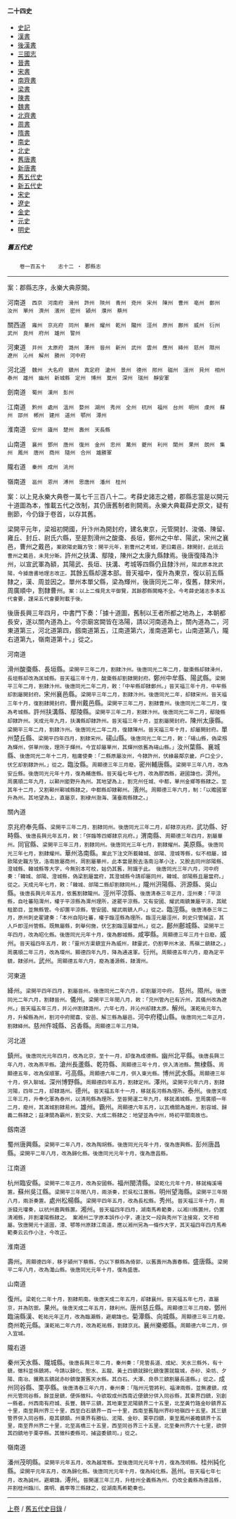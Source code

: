  



#### 二十四史

*   [史記](../a01/a01.md)
*   [漢書](../a02/a02.md)
*   [後漢書](../a03/a03.md)
*   [三國志](../a04/a04.md)
*   [晉書](../a05/a05.md)
*   [宋書](../a06/a06.md)
*   [南齊書](../a07/a07.md)
*   [梁書](../a08/a08.md)
*   [陳書](../a09/a09.md)
*   [魏書](../a10/a10.md)
*   [北齊書](../a11/a11.md)
*   [周書](../a12/a12.md)
*   [隋書](../a13/a13.md)
*   [南史](../a14/a14.md)
*   [北史](../a15/a15.md)
*   [舊唐書](../a16/a16.md)
*   [新唐書](../a17/a17.md)
*   [舊五代史](../a18/a18.md)
*   [新五代史](../a19/a19.md)
*   [宋史](../a20/a20.md)
*   [遼史](../a21/a21.md)
*   [金史](../a22/a22.md)
*   [元史](../a23/a23.md)
*   [明史](../a24/a24.md)


##### 舊五代史
　　`卷一百五十`　　`志十二 ‧ 郡縣志`

* * *

案：郡縣志序，永樂大典原闕。

河南道　`西京　河南府　滑州　許州　陝州　青州　兗州　宋州　陳州　曹州　亳州　鄭州　汝州　單州　濟州　濱州　密州　潁州　濮州　蔡州`

關西道　`雍州　京兆府　同州　華州　耀州　乾州　隴州　涇州　原州　鄜州　威州　衍州　武州　良州　府州　雄州　警州`

河東道　`并州　太原府　潞州　澤州　晉州　新州　武州　雲州　應州　絳州　慈州　隰州　遼州　沁州　解州　勝州　河中府`

河北道　`魏州　大名府　鎮州　真定府　滄州　景州　德州　邢州　磁州　澶州　貝州　相州　泰州　雄州　幽州　新城縣　定州　博州　莫州　深州　瑞州　靜安軍`

劍南道　`蜀州　漢州　彭州`

江南道　`黔州　處州　溫州　婺州　湖州　秀州　全州　杭州　福州　台州　明州　虔州　蘇州　邵州　郴州　建州　道州　鄂州　潭州`

淮南道　`安州　廬州　楚州　壽州　天長縣`

山南道　`襄州　鄧州　唐州　復州　金州　忠州　萬州　夔州　利州　閬州　果州　朗州　集州　鳳州　唐州　商州　隨州　合州　雄勝軍`

隴右道　`秦州　成州　洮州`

嶺南道　`邕州　恩州　溥州　思唐州　潘州　桂州`

案：以上見永樂大典卷一萬七千三百八十二。考薛史諸志之體，郡縣志當是以開元十道圖為本，惟載五代之改制，其仍唐舊制者則闕焉。永樂大典載薛史原文，疑有刪節，今仍錄于卷首，以存其舊。

梁開平元年，梁祖初開國，升汴州為開封府，建名東京，元管開封、浚儀、陳留、雍丘、封丘、尉氏六縣，至是割滑州之酸棗、長垣，鄭州之中牟、陽武，宋州之襄邑，曹州之戴邑，`案歐陽史職方攷：開平元年，割曹州之考城，更曰戴邑，隸開封，此祇云曹州之戴邑，未見分晰。`許州之扶溝、鄢陵，陳州之太康九縣隸焉。後唐復降為汴州，以宣武軍為額，其陽武、長垣、扶溝、考城等四縣仍且隸汴州，`陽武原本訛武陽，今據唐書地理志改正。`其餘五縣却還本部。晉天福中，復升為東京，復以前五縣隸之，漢、周並因之。單州本單父縣，梁為輝州，後唐同光二年，復舊，隸宋州，周廣順中，割隸曹州。`案：以上二條見太平御覽，其餘郡縣闕略不全。今考薛史諸志多本五代會要，謹采五代會要附載于後。`

後唐長興三年四月，中書門下奏：「據十道圖，舊制以王者所都之地為上，本朝都長安，遂以關內道為上。今宗廟宮闕皆在洛陽，請以河南道為上，關內道為二，河東道第三，河北道第四，劔南道第五，江南道第六，淮南道第七，山南道第八，隴右道第九，嶺南道第十。」從之。

河南道

滑州酸棗縣、長垣縣。`梁開平三年二月，割隸汴州。後唐同光二年二月，酸棗縣却隸滑州，長垣縣却改為匡城縣。晉天福三年十月，酸棗縣却割隸開封府。`鄭州中牟縣、陽武縣。`梁開平三年二月，割隸汴州。後唐同光二年二月，敕：「中牟縣却隸鄭州。」晉天福三年十月，中牟縣却割屬開封府。`宋州襄邑縣。`梁開平三年二月，割隸汴州。後唐同光二年，却隸宋州。晉天福三年十月，復割隸開封府。`曹州戴邑縣。`梁開平三年二月，割隸曹州。後唐同光二年二月，復為考城縣。`許州扶溝縣、鄢陵縣。`梁開平三年二月，割隸汴州。後唐同光二年二月，鄢陵縣却隸許州。天成元年九月，扶溝縣却隸許州。晉天福三年十月，並割屬開封府。`陳州太康縣。`梁開平三年二月，割隸汴州。後唐同光二年二月，復隸陳州。晉天福三年十月，却屬開封府。`單州楚丘縣、`梁開平四年四月，割隸宋州。`碭山縣。`後唐同光二年二月，敕：「碭山縣，偽梁剏為輝州，併單州後，理所于輝州。今宜却屬單州，其輝州依舊為碭山縣。」`汝州葉縣、襄城縣、`後唐同光二年十二月，租庸使奏：「二縣原屬汝州，今隸許州，伏緣最鄰京畿，戶口全少，伏乞却割隸許州。」從之。`臨汝縣。`周顯德三年三月廢。`密州輔唐縣。`梁開平三年八月，改為安丘縣。後唐同光元年十月，復為輔唐縣。晉天福七年七月，改為膠西縣，避國諱也。`濟州。`周廣順二年九月，以鄆州鉅野升為州。其地望為上，割兖州任城、中都，單州金鄉等縣隸之。至其年十二月，又割鄆州鄆城縣隸之，中都縣却隸鄆州。`濱州。`周顯德三年六月，制：「以贍國軍升為州。其地望為上，直屬京，割棣州渤海、蒲臺兩縣隸之。」`

關內道

京兆府奉先縣、`梁開平三年二月，割隸同州。後唐同光三年二月，却隸京兆府。`武功縣、好畤縣、`後唐長興元年五月，敕：「併臨等四鄉隸京兆府。」`渭南縣、`周顯德三年四月，割屬華州。`同官縣、`梁開平三年三月，割隸同州。後唐同光三年七月，割隸耀州。`美原縣。`後唐同光三年七月，割隸耀州。`華州洛南縣。`案此下注文所載韓城、郃陽、澄城等縣，似不相屬，據歐陽史職方攷，洛南故屬商州，周割屬華州，此本當是脫去洛南沿革小注，又脫去同州郃陽縣、澄城縣、韓城縣等大字，今無別本可校，姑仍其舊，附識于此。　後唐同光三年六月，河中府奏：「韓城、郃陽、澄城縣，偽梁割屬當府，其澄城縣今請却屬同州，韓城、郃陽縣且屬當府。」從之。天成元年七月，敕：「韓城、郃陽二縣却割隸同州。」`隴州汧陽縣、汧源縣、吳山縣。`後唐長興元年五月，依舊割隸隴州。`涇州平涼縣、`後唐清泰三年正月，涇州奏：「平涼縣，自吐蕃陷渭州，權于平涼縣為渭州理所，遂罷平涼縣。又有安國、耀武兩鎮兼屬平涼，其賦租節目，並無縣管。今却置平涼縣，管安國、耀武兩鎮人戶。」從之。`臨涇縣。`後唐清泰三年二月，原州刺史翟建奏：「本州自陷吐蕃，權于臨涇縣為理所。臨涇元屬涇州，刺史只管捕盜，其人戶即涇州管縣。既無屬縣，刺舉何施，伏乞割臨涇屬當州。」從之。`鄜州鄜城縣、`梁開平三年四月，改為昭化縣。後唐同光元年十月，復為鄜城縣。`咸寕縣。`周顯德三年三月十日廢。`威州。`晉天福四年五月，敕：「靈州方渠鎮宜升為威州，隸靈武，仍割寕州木波、馬嶺二鎮隸之。」周廣順二年三月，改為環州。顯德四年九月，降為通遠軍。`衍州。`周顯德五年六月，廢為定平鎮，隸邠州。`武州。`周顯德五年六月，廢為潘源縣，隸渭州。`

河東道

絳州。`梁開平四年四月，割屬晉州。後唐同光二年六月，却割屬河中府。`  慈州。隰州。`後唐同光二年六月，割隸晉州。`儀州。`梁開平三年閏八月，敕：「兖州管內已有沂州，其儀州改為遼州。」晉天福五年三月，并沁州割隸潞州，六年七月，并沁州却隸太原。`解州。`漢乾祐元年九月，升解縣為州，割河中府聞喜、安邑、解三縣為屬邑。`河中府稷山縣。`後唐同光二年正月，割隸絳州。`慈州仵城縣、呂香縣。`周顯德三年三月降。`

河北道

鎮州。`後唐同光元年四月，改為北京，至十一月，却復為成德縣。`幽州北平縣。`後唐長興三年八月，改為燕平縣。`滄州長蘆縣、乾符縣、`周顯德三年十月，併入清池縣。`無棣縣、`周顯德五年，改為保順軍。`弓高縣。`周顯德六年二月，併入東光縣。`博州武水縣。`周顯德三年十月，併入聊城。`深州博野縣。`周顯德四年五月，割隸定州。`澤州。`梁開平元年六月，割隸河陽，四年二月，却隸潞州。`德州。`晉天福五年十一月，移就長河縣為理所。`泰州。`後唐天成三年三月，升奉化軍為泰州，以清苑縣為理所，至晉開運二年九月，移就滿城縣。至周廣順一年二月，廢州，其滿城割隸易州。`雄州。霸州。`周顯德六年五月，以瓦橋關為雄州，割容城、歸義二縣隸之；益津關為霸州，割文安、大成二縣隸之：地望並為中州，時初平關南故也。`

劔南道

蜀州唐興縣。`梁開平二年八月，改為陶胡縣。後唐同光元年十月，復為唐興縣。`彭州唐昌縣。`梁開平二年八月，改為歸化縣。後唐同光元年十月，復為唐昌縣。`

江南道

杭州臨安縣。`梁開平二年正月，改為安國縣。`福州閩清縣。`梁乾化元年十月，移就梅溪場置。`蘇州吳江縣。`梁開平三年閏八月，兩浙奏，於吳松江置縣。`明州望海縣。`梁開平三年閏八月，兩浙奏置。`處州松楊縣。`梁開平四年五月，改為長松縣。`秀州。`晉天福三年十月，兩浙錢元瓘奏，以杭州嘉興縣置。`湘州。`晉天福四年四月，湖南馬希範奏，以湘川縣置州，仍置清湘縣，并割灌陽縣隸之。　案湘州二字原本誤作小字，連注文一段與秀州下注接寫，文不相屬。攷唐開元十道圖，潭、鄂等州原隸江南道，應以湘州另為一條作大字，其天福四年四月馬希範奏云云作小注，今改正。`

淮南道

壽州。`周顯德四年，移于潁州下蔡縣，仍以下蔡縣為倚郭，以舊壽州為壽春縣。`盛唐縣。`梁開平二年八月，改為灊山縣。後唐同光元年十月，復為盛唐。`

山南道

復州。`梁乾化二年十月，割隸荊南。後唐天成二年五月，却隸襄州。晉天福五年七月，直屬京，并為防禦。`果州。`後唐天成二年五月，隸利州。`唐州慈丘縣。`周顯德三年三月廢。`鄧州臨湍縣漢、`乾祐元年正月，改為臨瀨縣，避廟諱也。`菊潭縣、向城縣。`周顯德三年三月廢。`商州乾元縣。`漢乾祐二年六月，改為乾祐縣，割隸京兆。`襄州樂鄉縣。`周顯德六年二月，併入宜城。`

隴右道

秦州天水縣、隴城縣。`後唐長興三年二月，秦州奏：「見管長道、成紀、天水三縣外，有十鎮，徵科並係鎮將。今請以歸化、恕水、五龍、黃土四鎮就歸化鎮復置就龍城，赤砂、染坊、夕陽、南冶、鐵務五鎮就赤砂鎮復置舊天水縣。其白石、大澤、良恭三鎮割屬長道縣。」從之。`成州同谷縣、栗亭縣。`後唐清泰三年六月，秦州奏：「階州元管將利、福津兩縣，並無遷鎮，成州元管同谷縣，餘並是鎮，便係徵科。今欲取成州西南近便鎮分併入同谷縣，其東界四鎮，別創一縣者。州西南有府城、長豐、魏平三鎮，其地東至泥陽鎮界二十五里，北至黃竹路金砂鎮界五十里，南至興州界三十里，西至白石鎮界一百一十里，西南至舊階州界砂地嶺四十五里。其三鎮管界併入同谷縣，廢其鎮額。州東界有勝仙、泥陽、金砂、栗亭四鎮，東至鳳州姜瞻鎮界十五里，南至界州界二十里，北至高橋三十五里，西至同谷界三十五里，北至秦州界六十七里，欲併其四鎮地于栗亭縣。其徵科委縣司，捕盜委鎮司。」從之。`

嶺南道

潘州茂明縣。`梁開平元年五月，改為越常縣。至後唐同光元年十月，復為茂明縣。`桂州純化縣。`梁開平元年五月，改為歸化縣。後唐同光元年十月，復為純化縣。`邕州。`晉天福七年七月，改為誠州，避廟諱。`溥州。`晉開運三年三月，升桂州全義縣為州，仍改全義縣為德昌縣，并割桂州臨川、廣明、義寕等三縣隸之，從湖南馬希範奏也。`

* * *

 [上卷](149.md) / [舊五代史目錄](a18.md) /			  

    